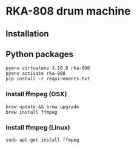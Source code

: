 # RKA-808 drum machine

## Installation

## Python packages

```
pyenv virtualenv 3.10.8 rka-808
pyenv activate rka-808
pip install -r requirements.txt
```

### Install ffmpeg (OSX)

```
brew update && brew upgrade
brew install ffmpeg
```

### Install ffmpeg (Linux)

```
sudo apt-get install ffmpeg
```

